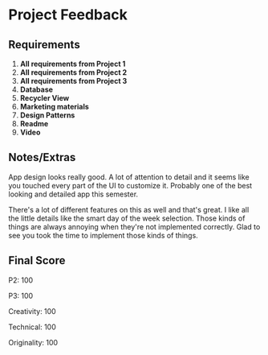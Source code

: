 # Project Feedback

## Requirements

1. **All requirements from Project 1**
2. **All requirements from Project 2**
3. **All requirements from Project 3**
4. **Database**
5. **Recycler View**
6. **Marketing materials**
7. **Design Patterns**
8. **Readme**
9. **Video**




## Notes/Extras

App design looks really good. A lot of attention to detail and it seems like you touched every part of the UI to customize it. Probably one of the best looking and detailed app this semester.

There's a lot of different features on this as well and that's great. I like all the little details like the smart day of the week selection. Those kinds of things are always annoying when they're not implemented correctly. Glad to see you took the time to implement those kinds of things.





## Final Score

P2: 100

P3: 100

Creativity: 100

Technical: 100

Originality: 100